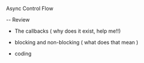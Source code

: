Async Control Flow

-- Review

- The callbacks ( why does it exist, help me!!)

- blocking and non-blocking  ( what does that mean )

- coding
